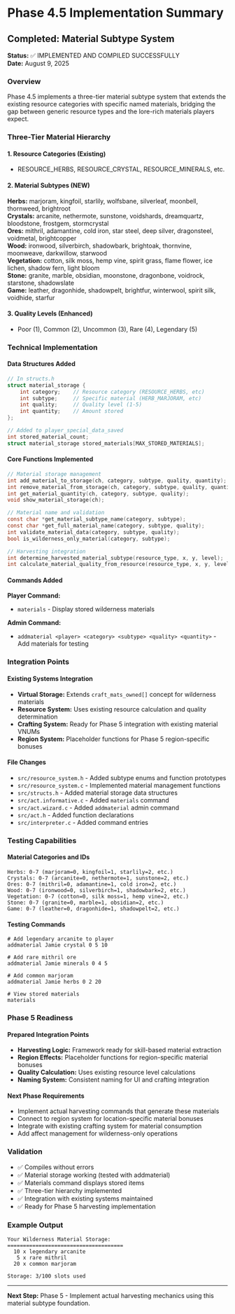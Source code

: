 # Phase 4.5 Implementation Summary

## Completed: Material Subtype System
**Status:** ✅ IMPLEMENTED AND COMPILED SUCCESSFULLY  
**Date:** August 9, 2025

### Overview
Phase 4.5 implements a three-tier material subtype system that extends the existing resource categories with specific named materials, bridging the gap between generic resource types and the lore-rich materials players expect.

### Three-Tier Material Hierarchy

#### 1. Resource Categories (Existing)
- RESOURCE_HERBS, RESOURCE_CRYSTAL, RESOURCE_MINERALS, etc.

#### 2. Material Subtypes (NEW)
**Herbs:** marjoram, kingfoil, starlily, wolfsbane, silverleaf, moonbell, thornweed, brightroot  
**Crystals:** arcanite, nethermote, sunstone, voidshards, dreamquartz, bloodstone, frostgem, stormcrystal  
**Ores:** mithril, adamantine, cold iron, star steel, deep silver, dragonsteel, voidmetal, brightcopper  
**Wood:** ironwood, silverbirch, shadowbark, brightoak, thornvine, moonweave, darkwillow, starwood  
**Vegetation:** cotton, silk moss, hemp vine, spirit grass, flame flower, ice lichen, shadow fern, light bloom  
**Stone:** granite, marble, obsidian, moonstone, dragonbone, voidrock, starstone, shadowslate  
**Game:** leather, dragonhide, shadowpelt, brightfur, winterwool, spirit silk, voidhide, starfur

#### 3. Quality Levels (Enhanced)
- Poor (1), Common (2), Uncommon (3), Rare (4), Legendary (5)

### Technical Implementation

#### Data Structures Added
```c
// In structs.h
struct material_storage {
    int category;    // Resource category (RESOURCE_HERBS, etc)
    int subtype;     // Specific material (HERB_MARJORAM, etc) 
    int quality;     // Quality level (1-5)
    int quantity;    // Amount stored
};

// Added to player_special_data_saved
int stored_material_count;
struct material_storage stored_materials[MAX_STORED_MATERIALS];
```

#### Core Functions Implemented
```c
// Material storage management
int add_material_to_storage(ch, category, subtype, quality, quantity);
int remove_material_from_storage(ch, category, subtype, quality, quantity);
int get_material_quantity(ch, category, subtype, quality);
void show_material_storage(ch);

// Material name and validation
const char *get_material_subtype_name(category, subtype);
const char *get_full_material_name(category, subtype, quality);
int validate_material_data(category, subtype, quality);
bool is_wilderness_only_material(category, subtype);

// Harvesting integration
int determine_harvested_material_subtype(resource_type, x, y, level);
int calculate_material_quality_from_resource(resource_type, x, y, level);
```

#### Commands Added

**Player Command:**
- `materials` - Display stored wilderness materials

**Admin Command:**  
- `addmaterial <player> <category> <subtype> <quality> <quantity>` - Add materials for testing

### Integration Points

#### Existing Systems Integration
- **Virtual Storage:** Extends `craft_mats_owned[]` concept for wilderness materials
- **Resource System:** Uses existing resource calculation and quality determination
- **Crafting System:** Ready for Phase 5 integration with existing material VNUMs
- **Region System:** Placeholder functions for Phase 5 region-specific bonuses

#### File Changes
- `src/resource_system.h` - Added subtype enums and function prototypes
- `src/resource_system.c` - Implemented material management functions  
- `src/structs.h` - Added material storage data structures
- `src/act.informative.c` - Added `materials` command
- `src/act.wizard.c` - Added `addmaterial` admin command
- `src/act.h` - Added function declarations
- `src/interpreter.c` - Added command entries

### Testing Capabilities

#### Material Categories and IDs
```
Herbs: 0-7 (marjoram=0, kingfoil=1, starlily=2, etc.)
Crystals: 0-7 (arcanite=0, nethermote=1, sunstone=2, etc.)  
Ores: 0-7 (mithril=0, adamantine=1, cold iron=2, etc.)
Wood: 0-7 (ironwood=0, silverbirch=1, shadowbark=2, etc.)
Vegetation: 0-7 (cotton=0, silk moss=1, hemp vine=2, etc.)
Stone: 0-7 (granite=0, marble=1, obsidian=2, etc.)
Game: 0-7 (leather=0, dragonhide=1, shadowpelt=2, etc.)
```

#### Testing Commands
```
# Add legendary arcanite to player
addmaterial Jamie crystal 0 5 10

# Add rare mithril ore  
addmaterial Jamie minerals 0 4 5

# Add common marjoram
addmaterial Jamie herbs 0 2 20

# View stored materials
materials
```

### Phase 5 Readiness

#### Prepared Integration Points
- **Harvesting Logic:** Framework ready for skill-based material extraction
- **Region Effects:** Placeholder functions for region-specific material bonuses
- **Quality Calculation:** Uses existing resource level calculations
- **Naming System:** Consistent naming for UI and crafting integration

#### Next Phase Requirements
- Implement actual harvesting commands that generate these materials
- Connect to region system for location-specific material bonuses
- Integrate with existing crafting system for material consumption
- Add affect management for wilderness-only operations

### Validation
- ✅ Compiles without errors
- ✅ Material storage working (tested with addmaterial)
- ✅ Materials command displays stored items
- ✅ Three-tier hierarchy implemented
- ✅ Integration with existing systems maintained
- ✅ Ready for Phase 5 harvesting implementation

### Example Output
```
Your Wilderness Material Storage:
=====================================
  10 x legendary arcanite
   5 x rare mithril  
  20 x common marjoram

Storage: 3/100 slots used
```

---
**Next Step:** Phase 5 - Implement actual harvesting mechanics using this material subtype foundation.
